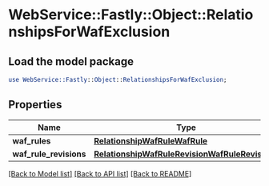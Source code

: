 # WebService::Fastly::Object::RelationshipsForWafExclusion

## Load the model package
```perl
use WebService::Fastly::Object::RelationshipsForWafExclusion;
```

## Properties
Name | Type | Description | Notes
------------ | ------------- | ------------- | -------------
**waf_rules** | [**RelationshipWafRuleWafRule**](RelationshipWafRuleWafRule.md) |  | [optional] 
**waf_rule_revisions** | [**RelationshipWafRuleRevisionWafRuleRevisions**](RelationshipWafRuleRevisionWafRuleRevisions.md) |  | [optional] 

[[Back to Model list]](../README.md#documentation-for-models) [[Back to API list]](../README.md#documentation-for-api-endpoints) [[Back to README]](../README.md)


